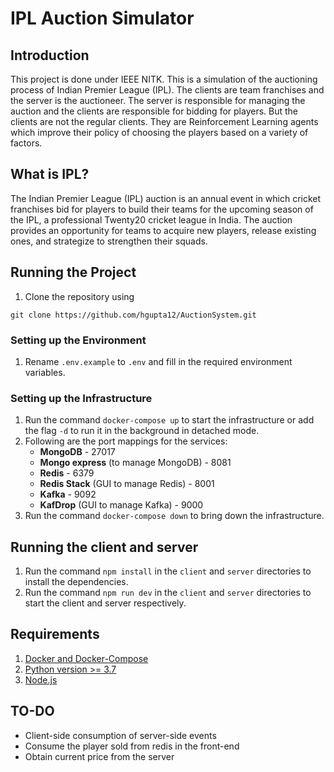 # IPL Auction Simulator
## Introduction
This project is done under IEEE NITK. This is a simulation of the auctioning process of Indian Premier League (IPL). The clients are team franchises and the server is the auctioneer. The server is responsible for managing the auction and the clients are responsible for bidding for players. But the clients are not the regular clients. They are Reinforcement Learning agents which improve their policy of choosing the players based on a variety of factors.

## What is IPL?
The Indian Premier League (IPL) auction is an annual event in which cricket franchises bid for players to build their teams for the upcoming season of the IPL, a professional Twenty20 cricket league in India. The auction provides an opportunity for teams to acquire new players, release existing ones, and strategize to strengthen their squads.

## Running the Project

1. Clone the repository using 
```
git clone https://github.com/hgupta12/AuctionSystem.git
```

### Setting up the Environment
1. Rename ``.env.example`` to ``.env`` and fill in the required environment variables.

### Setting up the Infrastructure
1. Run the command ``docker-compose up`` to start the infrastructure or add the flag ``-d`` to run it in the background in detached mode.
2. Following are the port mappings for the services:
    - **MongoDB** - 27017
    - **Mongo express** (to manage MongoDB) - 8081
    - **Redis** - 6379
    - **Redis Stack** (GUI to manage Redis) - 8001
    - **Kafka** - 9092
    - **KafDrop** (GUI to manage Kafka) - 9000
3. Run the command ``docker-compose down`` to bring down the infrastructure.

## Running the client and server
1. Run the command ``npm install`` in the ``client`` and ``server`` directories to install the dependencies.
2. Run the command ``npm run dev`` in the ``client`` and ``server`` directories to start the client and server respectively.

## Requirements 
1. [Docker and Docker-Compose](https://docs.docker.com/get-docker/)
2. [Python version >= 3.7](https://www.python.org/downloads/)
2. [Node.js](https://nodejs.org/en/download/)

## TO-DO
- Client-side consumption of server-side events
- Consume the player sold from redis in the front-end
- Obtain current price from the server